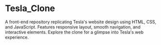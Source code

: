 # Tesla_Clone
 A front-end repository replicating Tesla's website design using HTML, CSS, and JavaScript. Features responsive layout, smooth navigation, and interactive elements. Explore the clone for a glimpse into Tesla's web experience.
